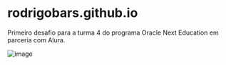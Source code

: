 # rodrigobars.github.io
Primeiro desafio para a turma 4 do programa Oracle Next Education em parceria com Alura.

![image]([BadgeURLAqui](https://d335luupugsy2.cloudfront.net/cms%2Ffiles%2F10224%2F1671211139Prancheta_3.png?utm_campaign=alura_latam_-_challenge_email_projeto_1_br&utm_medium=email&utm_source=RD+Station))

